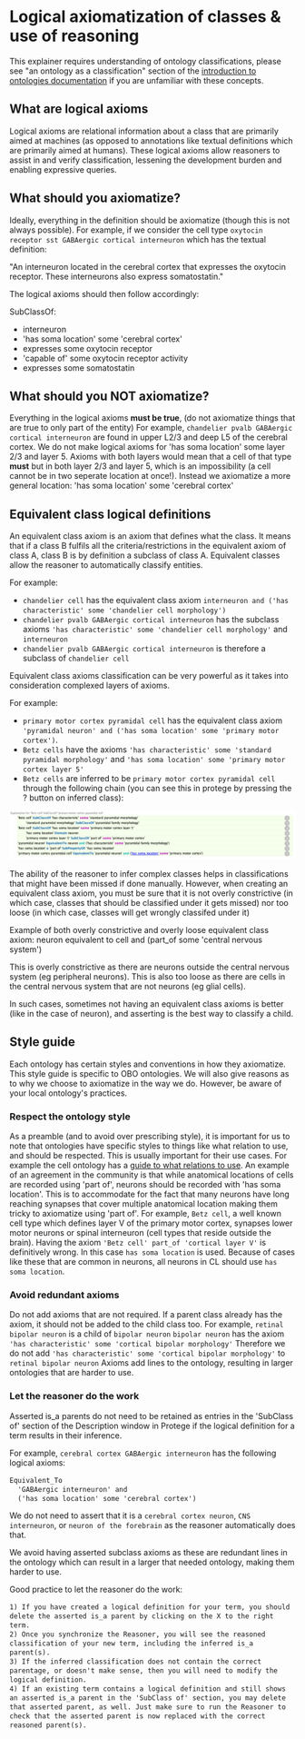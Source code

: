 # Logical axiomatization of classes & use of reasoning

This explainer requires understanding of ontology classifications, please see "an ontology as a classification" section of the [introduction to ontologies documentation](../explanation/intro-to-ontologies.md) if you are unfamiliar with these concepts. 

## What are logical axioms

Logical axioms are relational information about a class that are primarily aimed at machines (as opposed to annotations like textual definitions which are primarily aimed at humans). These logical axioms allow reasoners to assist in and verify classification, lessening the development burden and enabling expressive queries.

## What should you axiomatize?

Ideally, everything in the definition should be axiomatize (though this is not always possible). For example, if we consider the cell type `oxytocin receptor sst GABAergic cortical interneuron` which has the textual definition: 

"An interneuron located in the cerebral cortex that expresses the oxytocin receptor. These interneurons also express somatostatin."

The logical axioms should then follow accordingly:

SubClassOf:
- interneuron
- 'has soma location' some 'cerebral cortex'
- expresses some oxytocin receptor
- 'capable of' some oxytocin receptor activity
- expresses some somatostatin 

## What should you NOT axiomatize?

Everything in the logical axioms **must be true**, (do not axiomatize things that are true to only part of the entity)
For example, `chandelier pvalb GABAergic cortical interneuron` are found in upper L2/3 and deep L5 of the cerebral cortex. 
We do not make logical axioms for 'has soma location' some layer 2/3 and layer 5. 
Axioms with both layers would mean that a cell of that type **must** but in both layer 2/3 and layer 5, which is an impossibility (a cell cannot be in two seperate location at once!). Instead we axiomatize a more general location: 'has soma location' some 'cerebral cortex'

## Equivalent class logical definitions

An equivalent class axiom is an axiom that defines what the class. It means that if a class B fulfils all the criteria/restrictions in the equivalent axiom of class A, class B is by definition a subclass of class A. 
Equivalent classes allow the reasoner to automatically classify entities. 

For example:
- `chandelier cell` has the equivalent class axiom `interneuron and ('has characteristic' some 'chandelier cell morphology')`
- `chandelier pvalb GABAergic cortical interneuron` has the subclass axioms `'has characteristic' some 'chandelier cell morphology'` and `interneuron`
- `chandelier pvalb GABAergic cortical interneuron` is therefore a subclass of `chandelier cell`

Equivalent class axioms classification can be very powerful as it takes into consideration complexed layers of axioms. 

For example: 
- `primary motor cortex pyramidal cell` has the equivalent class axiom `'pyramidal neuron' and ('has soma location' some 'primary motor cortex')`. 
- `Betz cells` have the axioms `'has characteristic' some 'standard pyramidal morphology'` and `'has soma location' some 'primary motor cortex layer 5'`
- `Betz cells` are inferred to be `primary motor cortex pyramidal cell` through the following chain (you can see this in protege by pressing the ? button on inferred class):

![](../images/discussions/logical-axiomatization/betz-pyramidal.png) 

The ability of the reasoner to infer complex classes helps in classifications that might have been missed if done manually. However, when creating an equivalent class axiom, you must be sure that it is not overly constrictive (in which case, classes that should be classified under it gets missed) nor too loose (in which case, classes will get wrongly classifed under it)

Example of both overly constrictive and overly loose equivalent class axiom:
neuron equivalent to cell and (part_of some 'central nervous system') 

This is overly constrictive as there are neurons outside the central nervous system (eg peripheral neurons).
This is also too loose as there are cells in the central nervous system that are not neurons (eg glial cells).

In such cases, sometimes not having an equivalent class axioms is better (like in the case of neuron), and asserting is the best way to classify a child. 

## Style guide

Each ontology has certain styles and conventions in how they axiomatize. This style guide is specific to OBO ontologies. We will also give reasons as to why we choose to axiomatize in the way we do. However, be aware of your local ontology's practices. 

### Respect the ontology style

As a preamble (and to avoid over prescribing style), it is important for us to note that ontologies have specific styles to things like what relation to use, and should be respected. This is usually important for their use cases. For example the cell ontology has a [guide to what relations to use](https://obophenotype.github.io/cell-ontology/relations_guide/). An example of an agreement in the community is that while anatomical locations of cells are recorded using 'part of', neurons should be recorded with 'has soma location'. This is to accommodate for the fact that many neurons have long reaching synapses that cover multiple anatomical location making them tricky to axiomatize using 'part of'. For example, `Betz cell`, a well known cell type which defines layer V of the primary motor cortex, synapses lower motor neurons or spinal interneuron (cell types that reside outside the brain). Having the axiom `'Betz cell' part_of 'cortical layer V'` is definitively wrong. In this case `has soma location` is used. Because of cases like these that are common in neurons, all neurons in CL should use `has soma location`.

### Avoid redundant axioms 

Do not add axioms that are not required. If a parent class already has the axiom, it should not be added to the child class too. 
For example, `retinal bipolar neuron` is a child of `bipolar neuron` 
`bipolar neuron` has the axiom `'has characteristic' some 'cortical bipolar morphology'`
Therefore we do not add `'has characteristic' some 'cortical bipolar morphology'` to `retinal bipolar neuron`
Axioms add lines to the ontology, resulting in larger ontologies that are harder to use. 

### Let the reasoner do the work

Asserted is_a parents do not need to be retained as entries in the 'SubClass of' section of the Description window in Protege if the logical definition for a term results in their inference.

For example, `cerebral cortex GABAergic interneuron` has the following logical axioms:
```
Equivalent_To
  'GABAergic interneuron' and 
  ('has soma location' some 'cerebral cortex')
```
We do not need to assert that it is a `cerebral cortex neuron`, `CNS interneuron`, or `neuron of the forebrain` as the reasoner automatically does that. 

We avoid having asserted subclass axioms as these are redundant lines in the ontology which can result in a larger that needed ontology, making them harder to use.

Good practice to let the reasoner do the work: 
```
1) If you have created a logical definition for your term, you should delete the asserted is_a parent by clicking on the X to the right term.
2) Once you synchronize the Reasoner, you will see the reasoned classification of your new term, including the inferred is_a parent(s).
3) If the inferred classification does not contain the correct parentage, or doesn't make sense, then you will need to modify the logical definition.
4) If an existing term contains a logical definition and still shows an asserted is_a parent in the 'SubClass of' section, you may delete that asserted parent, as well. Just make sure to run the Reasoner to check that the asserted parent is now replaced with the correct reasoned parent(s).
```
